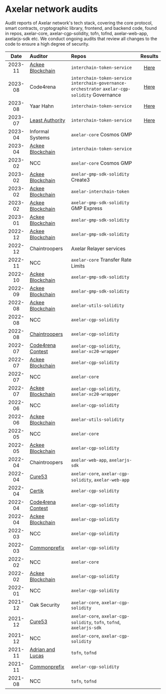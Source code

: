 # Axelar network audits

Audit reports of Axelar network's tech stack,
covering the core protocol, smart contracts, cryptographic library, frontend, and backend code,
found in repos, axelar-core, axelar-cgp-solidity, tofn, tofnd,
axelar-web-app, axelarjs-sdk etc.
We conduct ongoing audits that review all changes to the code to ensure a high degree of security.

|  Date   | Auditor                                                                               | Repos                                                                                            |                                                         Results                                                         |
| :-----: | :------------------------------------------------------------------------------------ | :----------------------------------------------------------------------------------------------- | :---------------------------------------------------------------------------------------------------------------------: |
| 2023-11 | [Ackee Blockchain](audits/2023-11%20Ackee%20Blockchain.pdf)                           | `interchain-token-service`                                                                       | [Here](https://bright-ambert-2bd.notion.site/54aa710306f5468285ad073f41853df5?v=6a8e046ff96345349ab7d69a5e788f1b&pvs=4) |
| 2023-08 | Code4rena                                                                             | `interchain-token-service` `interchain-governance-orchestrator` `axelar-cgp-solidity` Governance | [Here](https://bright-ambert-2bd.notion.site/20214ae173e44ce98116add6adb20986?v=061b5affc40544409505fc63a4729217&pvs=4) |
| 2023-08 | Yaar Hahn                                                                             | `interchain-token-service`                                                                       | [Here](https://bright-ambert-2bd.notion.site/8e1db8cbf7354ec2b4083953cdca6b63?v=dd2ad354f9324aa5a2d76d7524c255e8&pvs=4) |
| 2023-07 | [Least Authority](audits/2023-07%20Least%20Authority.pdf)                             | `interchain-token-service`                                                                       |    [Here](https://bright-ambert-2bd.notion.site/54aa710306f5468285ad073f41853df5?v=6a8e046ff96345349ab7d69a5e788f1b)    |
| 2023-04 | Informal Systems                                                                      | `axelar-core` Cosmos GMP                                                                         |                                                                                                                         |
| 2023-04 | [Ackee Blockchain](audits/2023-04%20Ackee%20Blockchain.pdf)                           | `interchain-token-service`                                                                       |                                                                                                                         |
| 2023-02 | NCC                                                                                   | `axelar-core` Cosmos GMP                                                                         |                                                                                                                         |
| 2023-02 | [Ackee Blockchain](audits/2023-02%20Ackee%20Blockchain-3.pdf)                         | `axelar-gmp-sdk-solidity` Create3                                                                |                                                                                                                         |
| 2023-02 | [Ackee Blockchain](audits/2023-02%20Ackee%20Blockchain-2.pdf)                         | `axelar-interchain-token`                                                                        |                                                                                                                         |
| 2023-02 | [Ackee Blockchain](audits/2023-02%20Ackee%20Blockchain.pdf)                           | `axelar-gmp-sdk-solidity` GMP Express                                                            |                                                                                                                         |
| 2023-01 | [Ackee Blockchain](audits/2023-01%20Ackee%20Blockchain.pdf)                           | `axelar-gmp-sdk-solidity`                                                                        |                                                                                                                         |
| 2022-12 | [Ackee Blockchain](audits/2022-12%20Ackee%20Blockchain.pdf)                           | `axelar-gmp-sdk-solidity`                                                                        |                                                                                                                         |
| 2022-12 | Chaintroopers                                                                         | Axelar Relayer services                                                                          |                                                                                                                         |
| 2022-11 | NCC                                                                                   | `axelar-core` Transfer Rate Limits                                                               |                                                                                                                         |
| 2022-10 | [Ackee Blockchain](audits/2022-10%20Ackee%20Blockchain.pdf)                           | `axelar-gmp-sdk-solidity`                                                                        |                                                                                                                         |
| 2022-09 | [Ackee Blockchain](audits/2022-09%20Ackee%20Blockchain.pdf)                           | `axelar-gmp-sdk-solidity`                                                                        |                                                                                                                         |
| 2022-08 | [Ackee Blockchain](audits/2022-08%20Ackee%20blockchain.pdf)                           | `axelar-utils-solidity`                                                                          |                                                                                                                         |
| 2022-08 | NCC                                                                                   | `axelar-cgp-solidity`                                                                            |                                                                                                                         |
| 2022-08 | [Chaintroopers](audits/2022-08%20Chaintroopers.pdf)                                   | `axelar-cgp-solidity`                                                                            |                                                                                                                         |
| 2022-07 | [Code4rena Contest](https://code4rena.com/contests/2022-07-axelar-network-v2-contest) | `axelar-cgp-solidity`, `axelar-xc20-wrapper`                                                     |                                                                                                                         |
| 2022-07 | [Ackee Blockchain](audits/2022-07%20Ackee%20blockchain-v2.pdf)                        | `axelar-cgp-solidity`                                                                            |                                                                                                                         |
| 2022-07 | NCC                                                                                   | `axelar-core`                                                                                    |                                                                                                                         |
| 2022-07 | [Ackee Blockchain](audits/2022-07%20Ackee%20blockchain.pdf)                           | `axelar-cgp-solidity`, `axelar-xc20-wrapper`                                                     |                                                                                                                         |
| 2022-06 | NCC                                                                                   | `axelar-cgp-solidity`                                                                            |                                                                                                                         |
| 2022-06 | [Ackee Blockchain](audits/2022-06%20Ackee%20blockchain.pdf)                           | `axelar-utils-solidity`                                                                          |                                                                                                                         |
| 2022-05 | NCC                                                                                   | `axelar-core`                                                                                    |                                                                                                                         |
| 2022-05 | [Ackee Blockchain](audits/2022-05%20Ackee%20blockchain.pdf)                           | `axelar-cgp-solidity`                                                                            |                                                                                                                         |
| 2022-04 | Chaintroopers                                                                         | `axelar-web-app`, `axelarjs-sdk`                                                                 |                                                                                                                         |
| 2022-04 | [Cure53](audits/2022-04%20Cure53.pdf)                                                 | `axelar-core`, `axelar-cgp-solidity`, `axelar-web-app`                                           |                                                                                                                         |
| 2022-04 | [Certik](audits/2022-04%20Certik.pdf)                                                 | `axelar-cgp-solidity`                                                                            |                                                                                                                         |
| 2022-04 | [Code4rena Contest](https://code4rena.com/reports/2022-04-axelar)                     | `axelar-cgp-solidity`                                                                            |                                                                                                                         |
| 2022-04 | [Ackee Blockchain](audits/2022-04%20Ackee%20blockchain.pdf)                           | `axelar-cgp-solidity`                                                                            |                                                                                                                         |
| 2022-03 | NCC                                                                                   | `axelar-cgp-solidity`                                                                            |                                                                                                                         |
| 2022-03 | [Commonprefix](audits/2022-03%20Commonprefix.pdf)                                     | `axelar-cgp-solidity`                                                                            |                                                                                                                         |
| 2022-02 | NCC                                                                                   | `axelar-core`                                                                                    |                                                                                                                         |
| 2022-02 | [Ackee Blockchain](audits/2022-02%20Ackee%20blockchain.pdf)                           | `axelar-cgp-solidity`                                                                            |                                                                                                                         |
| 2022-01 | NCC                                                                                   | `axelar-cgp-solidity`                                                                            |                                                                                                                         |
| 2021-12 | Oak Security                                                                          | `axelar-core`, `axelar-cgp-solidity`                                                             |                                                                                                                         |
| 2021-12 | [Cure53](audits/2021-12%20Cure53.pdf)                                                 | `axelar-core`, `axelar-cgp-solidity`, `tofn`, `tofnd`, `axelarjs-sdk`                            |                                                                                                                         |
| 2021-12 | NCC                                                                                   | `axelar-core`, `axelar-cgp-solidity`                                                             |                                                                                                                         |
| 2021-11 | [Adrian and Lucas](audits/2021-11%20Adrian%20and%20Lucas.pdf)                         | `tofn`, `tofnd`                                                                                  |                                                                                                                         |
| 2021-11 | [Commonprefix](audits/2021-11%20Commonprefix.pdf)                                     | `axelar-cgp-solidity`                                                                            |                                                                                                                         |
| 2021-08 | NCC                                                                                   | `tofn`, `tofnd`                                                                                  |                                                                                                                         |
